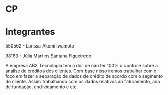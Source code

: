 # CP

# Integrantes
550562 - Larissa Akemi Iwamoto

98163 - Júlia Martins Santana Figueiredo

A empresa ABX Tecnologia tem a dor de não ter 100% o controle sobre a análise de créditos dos clientes. Com base nisso iremos trabalhar com o foco em fazer a separação de dados de crédito de acordo com o segmento do cliente. Assim trabalhando com os dados relativos ao faturamento, ano de fundação, endividamento e etc.
